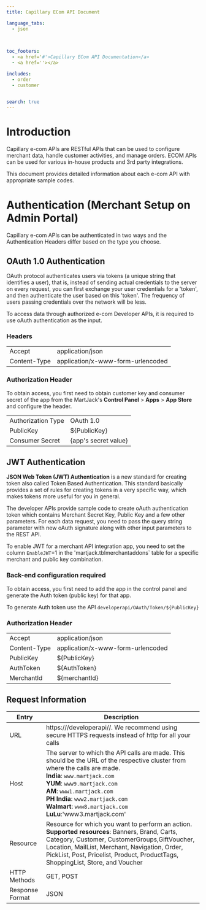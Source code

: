 ```yaml
---
title: Capillary ECom API Document

language_tabs:
  - json
  
  

toc_footers:
  - <a href='#'>Capillary ECom API Documentation</a>
  - <a href=''></a>

includes:
  - order
  - customer


search: true
---
```


# Introduction

Capillary e-com APIs are RESTful APIs that can be used to configure merchant data, handle customer activities, and manage orders. ECOM APIs can be used for various in-house products and 3rd party integrations.

This document provides detailed information about each e-com API with appropriate sample codes.


# Authentication (Merchant Setup on Admin Portal)
Capillary e-com APIs can be authenticated in two ways and the Authentication Headers differ based on the type you choose. 


## OAuth 1.0 Authentication
OAuth protocol authenticates users via tokens (a unique string that identifies a user), that is, instead of sending actual credentials to the server on every request, you can first exchange your user credentials for a 'token', and then authenticate the user based on this 'token'. The frequency of users passing credentials over the network will be less.

To access data through authorized e-com Developer APIs, it is required to use oAuth authentication as the input. 

### Headers
|  | |
---|---|
Accept | application/json |
Content-Type | application/x-www-form-urlencoded |

### Authorization Header
To obtain access, you first need to obtain customer key and consumer secret of the app from the MartJack's **Control Panel** > **Apps** > **App Store** and configure the header. 

|  | |
---|---|
Authorization Type | OAuth 1.0 |
PublicKey | ${PublicKey} |
Consumer Secret | {app's secret value} |

## JWT Authentication
**JSON Web Token (JWT) Authentication** is a new standard for creating token also called Token Based Authentication. This standard basically provides a set of rules for creating tokens in a very specific way, which makes tokens more useful for you in general.

The developer APIs provide sample code to create oAuth authentication token which contains Merchant Secret Key, Public Key and a few other parameters. For each data request, you need to pass the query string parameter with new oAuth signature along with other input parameters to the REST API.

To enable JWT for a merchant API integration app, you need to set the column `EnableJWT`=1 in the 'martjack.tblmerchantaddons` table for a specific merchant and public key combination.

### Back-end configuration required
To obtain access, you first need to add the app in the control panel and generate the Auth token (public key) for that app.

To generate Auth token use the API
`developerapi/OAuth/Token/${PublicKey}`



### Authorization Header
|  | |
---|---|
Accept | application/json |
Content-Type | application/x-www-form-urlencoded |
PublicKey | ${PublicKey} |
AuthToken | ${AuthToken} |
MerchantId | ${merchantId} |




## Request Information

Entry | Description
----- | -----------
URL | https://<host>/developerapi/<resource>/. We recommend using secure HTTPS requests instead of http for all your calls
Host | The server to which the API calls are made. This should be the URL of the respective cluster from where the calls are made. <br> **India**: `www.martjack.com` <br> **YUM**: `www9.martjack.com` <br> **AM**: `www1.martjack.com` <br> **PH India**: `www2.martjack.com`  <br> **Walmart**: `www8.martjack.com` <br> **LuLu**:'www3.martjack.com'
Resource | Resource for which you want to perform an action. **Supported resources**: Banners, Brand, Carts, Category, Customer, CustomerGroups,GiftVoucher, Location, MailList, Merchant, Navigation, Order, PickList, Post, Pricelist, Product, ProductTags, ShoppingList, Store, and Voucher
HTTP Methods | GET, POST
Response Format | JSON






